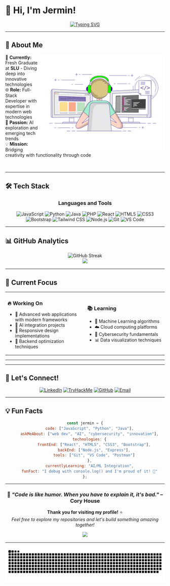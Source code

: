 # 👋 Hi, I'm Jermin!

<div align="center">
  
[![Typing SVG](https://readme-typing-svg.herokuapp.com?font=Fira+Code&size=28&duration=3000&pause=1000&color=00D4FF&center=true&vCenter=true&width=600&lines=Full-Stack+Developer;AI+Enthusiast;Problem+Solver;Innovation+Explorer)](https://git.io/typing-svg)

</div>

---

## 🚀 About Me

<img align="right" alt="Coding" width="400" src="https://raw.githubusercontent.com/devSouvik/devSouvik/master/gif3.gif">

🔭 **Currently:** Fresh Graduate at **SLU** - Diving deep into innovative technologies  
🌐 **Role:** Full-Stack Developer with expertise in modern web technologies  
🤖 **Passion:** AI exploration and emerging tech trends  
💡 **Mission:** Bridging creativity with functionality through code  

<br clear="right"/>

---

## 🛠️ Tech Stack

<div align="center">

### Languages and Tools
![JavaScript](https://img.shields.io/badge/JavaScript-F7DF1E?style=for-the-badge&logo=javascript&logoColor=black)
![Python](https://img.shields.io/badge/Python-3776AB?style=for-the-badge&logo=python&logoColor=white)
![Java](https://img.shields.io/badge/Java-ED8B00?style=for-the-badge&logo=java&logoColor=white)
![PHP](https://img.shields.io/badge/PHP-777BB4?style=for-the-badge&logo=php&logoColor=white)
![React](https://img.shields.io/badge/React-20232A?style=for-the-badge&logo=react&logoColor=61DAFB)
![HTML5](https://img.shields.io/badge/HTML5-E34F26?style=for-the-badge&logo=html5&logoColor=white)
![CSS3](https://img.shields.io/badge/CSS3-1572B6?style=for-the-badge&logo=css3&logoColor=white)
![Bootstrap](https://img.shields.io/badge/Bootstrap-563D7C?style=for-the-badge&logo=bootstrap&logoColor=white)
![Tailwind CSS](https://img.shields.io/badge/tailwindcss-0F172A?&style=for-the-badge&logo=tailwindcss)
![Node.js](https://img.shields.io/badge/Node.js-43853D?style=for-the-badge&logo=node.js&logoColor=white)
![Git](https://img.shields.io/badge/Git-F05032?style=for-the-badge&logo=git&logoColor=white)
![VS Code](https://img.shields.io/badge/VS_Code-0078D4?style=for-the-badge&logo=visual%20studio%20code&logoColor=white)

</div>

---

## 📊 GitHub Analytics
<div align="center">
<img height="180em" src="https://streak-stats.vercel.app?user=jermin-odcheo&theme=tokyonight" alt="GitHub Streak"/>
</div>

<div align="center">
  <img height="180em" src="https://github-readme-stats-git-master-jermin-odcheos-projects.vercel.app/api/top-langs?username=Jermin-Odcheo&layout=compact&langs_count=8&theme=tokyonight"/>
</div>

---

## 🎯 Current Focus

<table>
<tr>
<td width="50%">

### 🔥 Working On
- 🚀 Advanced web applications with modern frameworks
- 🤖 AI integration projects
- 📱 Responsive design implementations
- 🔧 Backend optimization techniques

</td>
<td width="50%">

### 📚 Learning
- 🧠 Machine Learning algorithms
- ☁️ Cloud computing platforms
- 🔐 Cybersecurity fundamentals
- 📊 Data visualization techniques

</td>
</tr>
</table>

---
<!--
## 🌟 Featured Projects

<div align="center">

[![Readme Card](https://github-readme-stats.vercel.app/api/pin/?username=jermin-odcheo&repo=project1&theme=tokyonight)](https://github.com/jermin-odcheo/project1)
[![Readme Card](https://github-readme-stats.vercel.app/api/pin/?username=jermin-odcheo&repo=project2&theme=tokyonight)](https://github.com/jermin-odcheo/project2)

</div>
-->
---

## 🤝 Let's Connect!

<div align="center">

[![LinkedIn](https://img.shields.io/badge/LinkedIn-0077B5?style=for-the-badge&logo=linkedin&logoColor=white)](https://www.linkedin.com/in/jerminodcheo/)
[![TryHackMe](https://img.shields.io/badge/TryHackMe-212C42?style=for-the-badge&logo=tryhackme&logoColor=white)](https://tryhackme.com/p/frankenste1n)
[![GitHub](https://img.shields.io/badge/GitHub-100000?style=for-the-badge&logo=github&logoColor=white)](https://github.com/jermin-odcheo)
[![Email](https://img.shields.io/badge/Email-D14836?style=for-the-badge&logo=gmail&logoColor=white)](mailto:jerminbodcheo@gmail.com)

</div>

---

## 💡 Fun Facts

<div align="center">

```javascript
const jermin = {
    code: ["JavaScript", "Python", "Java"],
    askMeAbout: ["web dev", "AI", "cybersecurity", "innovation"],
    technologies: {
        frontEnd: ["React", "HTML5", "CSS3", "Bootstrap"],
        backEnd: ["Node.js", "Express"],
        tools: ["Git", "VS Code", "Postman"]
    },
    currentlyLearning: "AI/ML Integration",
    funFact: "I debug with console.log() and I'm proud of it! 🐛"
};
```

</div>

---

<div align="center">

### 🎵 *"Code is like humor. When you have to explain it, it's bad."* – Cory House

**Thank you for visiting my profile!** ⭐️  
*Feel free to explore my repositories and let's build something amazing together!*

![](https://komarev.com/ghpvc/?username=jermin-odcheo&color=brightgreen&style=flat-square)

</div>

---

<div align="center">
  <img src="https://raw.githubusercontent.com/platane/snk/output/github-contribution-grid-snake.svg" alt="Snake animation" />
</div>
